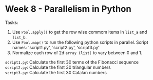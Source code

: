 # Week 8 - Parallelism in Python
Tasks:

1. Use `Pool.apply()` to get the row wise commom items in `list_a` and `list_b`.
2. Use `Pool.map()` to run the following python scripts in parallel. Script names: 'script1.py', 'script2.py', 'script3.py'
3. Normalize each row of 2d `array (list)` to vary between 0 and 1.

`script1.py`: Calculate the first 30 terms of the Fibonacci sequence  
`script2.py`: Calculate the first 30 triangular numbers  
`script3.py`: Calculate the first 30 Catalan numbers  